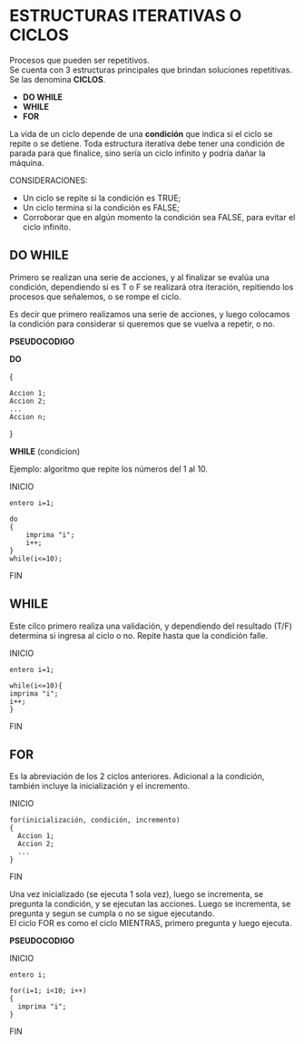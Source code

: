 # ESTRUCTURAS ITERATIVAS O CICLOS

Procesos que pueden ser repetitivos.  
Se cuenta con 3 estructuras principales que brindan soluciones repetitivas. Se las denomina **CICLOS**.

* **DO WHILE**
* **WHILE**
* **FOR**

La vida de un ciclo depende de una **condición** que indica si el ciclo se repite o se detiene. 
Toda estructura iterativa debe tener una condición de parada para que finalice, sino sería un ciclo infinito y podría dañar la máquina. 

CONSIDERACIONES:
 * Un ciclo se repite si la condición es TRUE;
 * Un ciclo termina si la condición es FALSE;
 * Corroborar que en algún momento la condición sea FALSE, para evitar el ciclo infinito.

  
  ## DO WHILE

  Primero se realizan una serie de acciones, y al finalizar se evalúa una condición, dependiendo si es T o F se realizará otra iteración, repitiendo los procesos que señalemos, o se rompe el ciclo.  

  Es decir que primero realizamos una serie de acciones, y luego colocamos la condición para considerar si queremos que se vuelva a repetir, o no. 


  **PSEUDOCODIGO**

  **DO**

  {

    Accion 1;
    Accion 2;
    ...
    Accion n;
  } 
  
  **WHILE** (condicion) 
 
 Ejemplo: algoritmo que repite los números del 1 al 10.

INICIO 

    entero i=1;

    do 
    {
        imprima "i";
        i++;
    }
    while(i<=10);

FIN  
 
## WHILE

Este cilco primero realiza una validación, y dependiendo del resultado (T/F) determina si ingresa al ciclo o no. Repite hasta que la condición falle. 

INICIO 

    entero i=1;
    
    while(i<=10){  
    imprima "i";  
    i++;  
    }

FIN  
 
## FOR

Es la abreviación de los 2 ciclos anteriores.
Adicional a la condición, también incluye la inicialización y el incremento.

INICIO 

    for(inicialización, condición, incremento)
    {
      Accion 1;
      Accion 2;
      ...
    }

FIN   

Una vez inicializado (se ejecuta 1 sola vez), luego se incrementa, se pregunta la condición, y se ejecutan las acciones. 
Luego se incrementa, se pregunta y segun se cumpla o no se sigue ejecutando.  
El ciclo FOR es como el ciclo MIENTRAS, primero pregunta y luego ejecuta.

 **PSEUDOCODIGO**

 INICIO 

    entero i;

    for(i=1; i<10; i++) 
    {
      imprima "i";
    }

FIN   